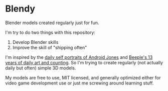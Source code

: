 # Blendy
Blender models created regularly just for fun.

I'm try to do two things with this repository:

1. Develop Blender skills
1. Improve the skill of "shipping often"

I'm inspired by the [daily self portraits of Android Jones](https://www.youtube.com/watch?v=F7wV31YgKOk) and [Beeple's 13 years of daily art and counting](https://www.instagram.com/beeple_crap/). So I'm trying to create regularly (not actually daily but often) simple 3D models.

My models are free to use, MIT licensed, and generally optimized either for video game development use or just me screwing around learning stuff.